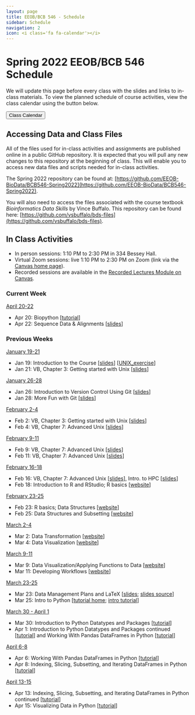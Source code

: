 ```yaml
---
layout: page
title: EEOB/BCB 546 - Schedule
sidebar: Schedule
navigation: 2
icon: <i class='fa fa-calendar'></i>
---
```


# Spring 2022 EEOB/BCB 546 Schedule

We will update this page before every class with the slides and links to in-class materials. To view the planned schedule of course activities, view the class calendar using the button below.

<a href="https://docs.google.com/spreadsheets/d/1TvUUkSHFgUm0TiEs5dXghUqxP-gdEvxs1jX_KYozsCE/edit?usp=sharing"><button type="button" class="btn btn-primary">Class Calendar</button></a>

## Accessing Data and Class Files

All of the files used for in-class activities and assignments are published online in a public GitHub repository. It is expected that you will pull any new changes to this repository at the beginning of class. This will enable you to access new data files and scripts needed for in-class activities.

The Spring 2022 repository can be found at: [https://github.com/EEOB-BioData/BCB546-Spring2022](https://github.com/EEOB-BioData/BCB546-Spring2022).

You will also need to access the files associated with the course textbook _Bioinformatics Data Skills_ by Vince Buffalo. This repository can be found here: [https://github.com/vsbuffalo/bds-files](https://github.com/vsbuffalo/bds-files).


## In Class Activities

* In person <i class="fas fa-users"></i> sessions: 1:10 PM to 2:30 PM in 334 Bessey Hall.
* Virtual <a href="https://canvas.iastate.edu/courses/89022"><i class="fas fa-video"></i></a> Zoom sessions: live 1:10 PM to 2:30 PM on Zoom (link via the [Canvas home page](https://canvas.iastate.edu/courses/89022)).
* Recorded <a href="https://canvas.iastate.edu/courses/89022/modules/565906"><i class="fas fa-play"></i></a> sessions are available in the [Recorded Lectures Module on Canvas](https://canvas.iastate.edu/courses/89022/modules/565906).


### Current Week
<!-- I think it'd be good to have the current week on top, so when starting a new week, please move
the previous week to the end and label it with the appropriate number -->

<u>April 20-22</u>

* Apr 20: Biopython [[tutorial](https://eeob-biodata.github.io/BCB546X-python/06-biopython/)]
* Apr 22: Sequence Data & Alignments [[slides](slides/lecture_14Nov-MBH.html)]


### Previous Weeks


<u>January 19-21</u>

* Jan 19: Introduction to the Course [[slides](slides/Week1_Lecture1.pdf)] [[UNIX_exercise](slides/Unix_Exercise_1.pdf)]
* Jan 21: VB, Chapter 3: Getting started with Unix [[slides](slides/lecture_21Jan-MBH.html)]

<u>January 26-28</u>

* Jan 26: Introduction to Version Control Using Git [[slides](slides/lecture_26Jan-TAH.html)]
* Jan 28: More Fun with Git [[slides](slides/lecture_28Jan-TAH.html)]

<u>February 2-4</u>


* Feb 2: VB, Chapter 3: Getting started with Unix [[slides](slides/lecture_21Jan-MBH.html)]
* Feb 4: VB, Chapter 7: Advanced Unix [[slides](slides/lecture_4-Feb-MBH.html)]

<u>February 9-11</u>


* Feb 9: VB, Chapter 7: Advanced Unix [[slides](slides/lecture_4-Feb-MBH.html)]
* Feb 11: VB, Chapter 7: Advanced Unix [[slides](slides/lecture_4-Feb-MBH.html)]

<u>February 16-18</u>

* Feb 16: VB, Chapter 7: Advanced Unix [[slides](slides/lecture_4-Feb-MBH.html)], Intro. to HPC [[slides](slides/lecture_11Sept-MBH.html)]
* Feb 18: Introduction to R and RStudio; R basics [[website](https://eeob-biodata.github.io/EEOB546-R/)]

<u>February 23-25</u>

* Feb 23: R basics; Data Structures [[website](https://eeob-biodata.github.io/EEOB546-R/)]
* Feb 25: Data Structures and Subsetting [[website](https://eeob-biodata.github.io/EEOB546-R/)]

<u>March 2-4</u>

* Mar 2: Data Transformation [[website](https://eeob-biodata.github.io/EEOB546-R/)]
* Mar 4: Data Visualization [[website](https://eeob-biodata.github.io/EEOB546-R/)]

<u>March 9-11</u>

* Mar 9: Data Visualization/Applying Functions to Data [[website](https://eeob-biodata.github.io/EEOB546-R/)]
* Mar 11: Developing Workflows [[website](https://eeob-biodata.github.io/EEOB546-R/)]


<u>March 23-25</u>

* Mar 23: Data Management Plans and LaTeX [[slides](https://github.com/EEOB-BioData/EEOB-BCB-546/blob/master/slides/lecture_23Mar2022_TAH.pdf); [slides source](https://www.overleaf.com/read/hrfvdhydwjpd)]
* Mar 25: Intro to Python [[tutorial home](https://eeob-biodata.github.io/BCB546X-python/); [intro tutorial](https://eeob-biodata.github.io/BCB546X-python/01-intro/)]

<u>March 30 - April 1</u>

* Mar 30: Introduction to Python Datatypes and Packages [[tutorial](https://eeob-biodata.github.io/BCB546X-python/02-datatypes/)]
* Apr 1: Introduction to Python Datatypes and Packages continued [[tutorial](https://eeob-biodata.github.io/BCB546X-python/02-datatypes/)] and Working With Pandas DataFrames in Python [[tutorial](https://eeob-biodata.github.io/BCB546X-python/03-starting-with-data/)]

<u>April 6-8</u>

* Apr 6: Working With Pandas DataFrames in Python [[tutorial](https://eeob-biodata.github.io/BCB546X-python/03-starting-with-data/)]
* Apr 8: Indexing, Slicing, Subsetting, and Iterating DataFrames in Python [[tutorial](https://eeob-biodata.github.io/BCB546X-python/04-more-dataframes/)]

<u>April 13-15</u>

* Apr 13: Indexing, Slicing, Subsetting, and Iterating DataFrames in Python continued [[tutorial](https://eeob-biodata.github.io/BCB546X-python/04-more-dataframes/)]
* Apr 15: Visualizing Data in Python [[tutorial](https://eeob-biodata.github.io/BCB546X-python/05-seaborn-viz/)]

